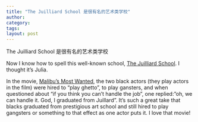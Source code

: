 ```yaml
---
title: "The Juilliard School 是很有名的艺术类学校"
author:
category: 
tags: 
layout: post
---
```

The Juilliard School 是很有名的艺术类学校

Now I know how to spell this well-known school, <a href="http://en.wikipedia.org/wiki/Juilliard_School">The Juilliard School</a>. I thought it’s Julia.

In the movie, <a href="http://en.wikipedia.org/wiki/Malibu%27s_Most_Wanted">Malibu’s Most Wanted</a>, the two black actors (they play actors in the film) were hired to “play ghetto”, to play gansters, and when questioned about “if you think you can’t handle the job”, one replied:”oh, we can handle it. God, I graduated from Juillard”. It’s such a great take that blacks graduated from prestigious art school and still hired to play gangsters or something to that effect as one actor puts it. I love that movie!

